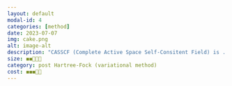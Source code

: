 ```yaml
---
layout: default
modal-id: 4
categories: [method]
date: 2023-07-07
img: cake.png
alt: image-alt
description: "CASSCF (Complete Active Space Self-Consitent Field) is ..."
size: ◼️◼️🔲🔲🔲
category: post Hartree-Fock (variational method)
cost: ◼️◼️◼️🔲🔲
---
```

